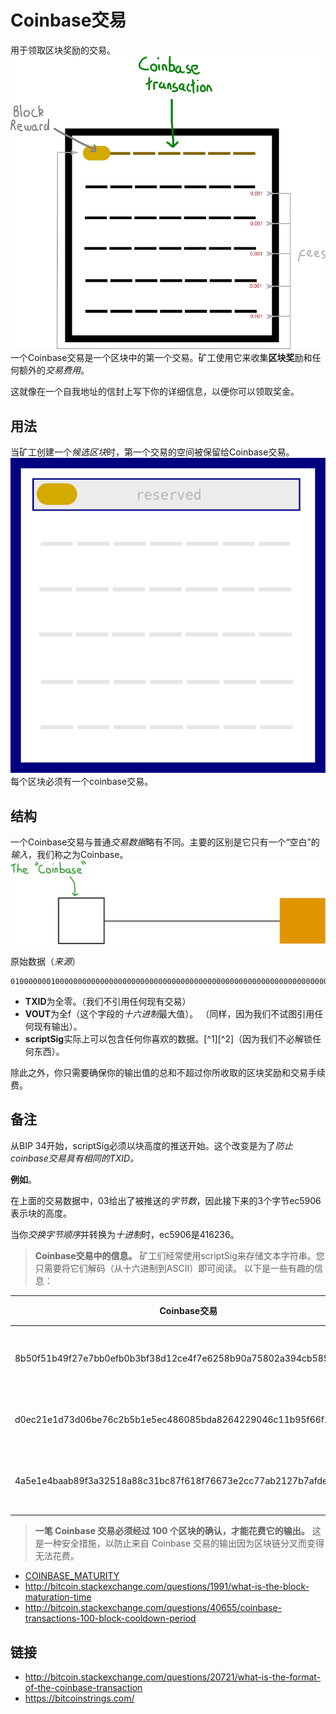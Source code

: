# Coinbase交易
用于领取区块奖励的交易。
![coinbase-transaction-1.png](img/Coinbase%20Transaction-1.svg)
一个Coinbase交易是一个区块中的第一个交易。矿工使用它来收集**区块奖**励和任何额外的*交易费用*。

这就像在一个自我地址的信封上写下你的详细信息，以便你可以领取奖金。

## 用法
当矿工创建一个*候选区块*时，第一个交易的空间被保留给Coinbase交易。
![coinbase-transaction-2.png](img/Coinbase%20Transaction-2.svg)
每个区块必须有一个coinbase交易。

## 结构
一个Coinbase交易与普通*交易数据*略有不同。主要的区别是它只有一个“空白”的*输入*，我们称之为Coinbase。
![coinbase-transaction-3.png](img/Coinbase%20Transaction-3.svg)

原始数据（*来源*）
```
01000000010000000000000000000000000000000000000000000000000000000000000000ffffffff4503ec59062f48616f4254432f53756e204368756e2059753a205a6875616e67205975616e2c2077696c6c20796f75206d61727279206d653f2f06fcc9cacc19c5f278560300ffffffff01529c6d98000000001976a914bfd3ebb5485b49a6cf1657824623ead693b5a45888ac00000000
```
* **TXID**为全零。（我们不引用任何现有交易）
* **VOUT**为全f（这个字段的*十六进制*最大值）。 （同样，因为我们不试图引用任何现有输出）。
* **scriptSig**实际上可以包含任何你喜欢的数据。[^1][^2]（因为我们不必解锁任何东西）。
  
除此之外，你只需要确保你的输出值的总和不超过你所收取的区块奖励和交易手续费。

## 备注
从BIP 34开始，scriptSig必须以块高度的推送开始。这个改变是为了*防止coinbase交易具有相同的TXID。*

**例如**。

在上面的交易数据中，03给出了被推送的*字节数*，因此接下来的3个字节ec5906表示块的高度。

当你*交换字节顺序*并转换为*十进制*时，ec5906是416236。

>**Coinbase交易中的信息。**
矿工们经常使用scriptSig来存储文本字符串。您只需要将它们解码（从十六进制到ASCII）即可阅读。
以下是一些有趣的信息：

|Coinbase交易|scriptSig（解码后）|注释；笔记|
|---|---|---|
|8b50f51b49f27e7bb0efb0b3bf38d12ce4f7e6258b90a75802a394cb585c879d|BitFury/BIP100/|矿工通常会包括他们所在的矿池的名称。|
|d0ec21e1d73d06be76c2b5b1e5ec486085bda8264229046c11b95f66f2eded83|/HaoBTC/Sun Chun Yu: Zhuang Yuan, will you marry me?/|你可以把任何文本字符串放进去。|
|4a5e1e4baab89f3a32518a88c31bc87f618f76673e2cc77ab2127b7afdeda33b|The Times 03/Jan/2009 Chancellor on brink of second bailout for banks|这是由中本聪挖掘的第一个Coinbase交易。|

>**一笔 Coinbase 交易必须经过 100 个区块的确认，才能花费它的输出。**
这是一种安全措施，以防止来自 Coinbase 交易的输出因为区块链分叉而变得无法花费。
* [COINBASE_MATURITY](https://github.com/bitcoin/bitcoin/search?q=COINBASE_MATURITY)
* http://bitcoin.stackexchange.com/questions/1991/what-is-the-block-maturation-time
* http://bitcoin.stackexchange.com/questions/40655/coinbase-transactions-100-block-cooldown-period

## 链接
* http://bitcoin.stackexchange.com/questions/20721/what-is-the-format-of-the-coinbase-transaction
* https://bitcoinstrings.com/